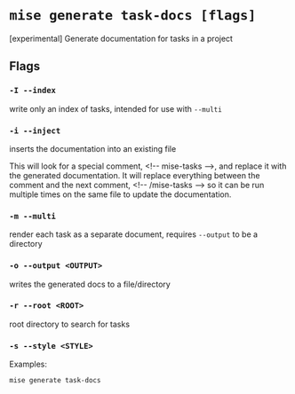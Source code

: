 # `mise generate task-docs [flags]`

[experimental] Generate documentation for tasks in a project

## Flags

### `-I --index`

write only an index of tasks, intended for use with `--multi`

### `-i --inject`

inserts the documentation into an existing file

This will look for a special comment, &lt;!-- mise-tasks -->, and replace it with the generated documentation.
It will replace everything between the comment and the next comment, &lt;!-- /mise-tasks --> so it can be
run multiple times on the same file to update the documentation.

### `-m --multi`

render each task as a separate document, requires `--output` to be a directory

### `-o --output <OUTPUT>`

writes the generated docs to a file/directory

### `-r --root <ROOT>`

root directory to search for tasks

### `-s --style <STYLE>`

Examples:

    mise generate task-docs
